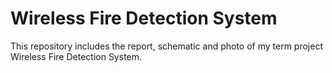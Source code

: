 # Wireless Fire Detection System

This repository includes the report, schematic and photo of my term project Wireless Fire Detection System.
